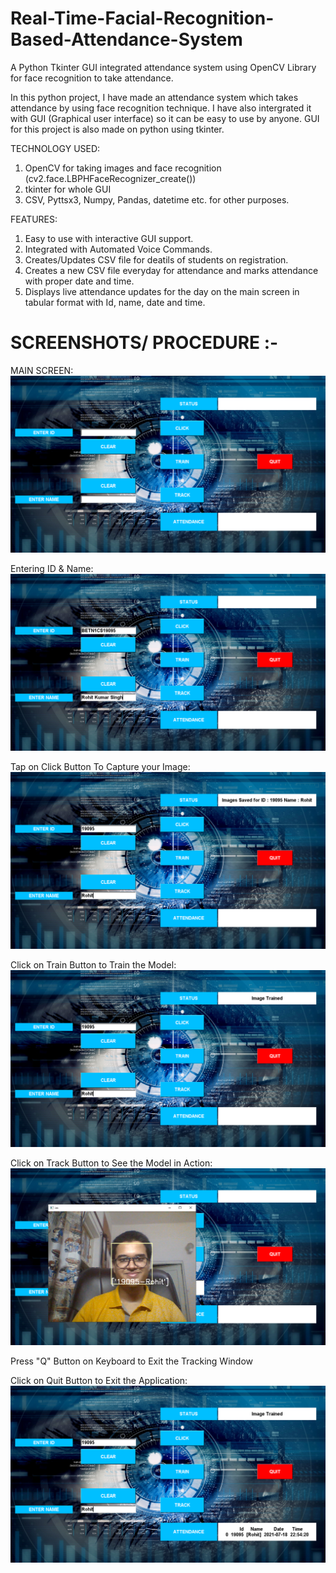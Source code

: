 # Real-Time-Facial-Recognition-Based-Attendance-System

A Python Tkinter GUI integrated attendance system using OpenCV Library for face recognition to take attendance.

In this python project, I have made an attendance system which takes attendance by using face recognition technique. I have also intergrated it with GUI (Graphical user interface) so it can be easy to use by anyone. GUI for this project is also made on python using tkinter.

TECHNOLOGY USED:
1) OpenCV for taking images and face recognition (cv2.face.LBPHFaceRecognizer_create())
2) tkinter for whole GUI
3) CSV, Pyttsx3, Numpy, Pandas, datetime etc. for other purposes.

FEATURES:
1) Easy to use with interactive GUI support.
2) Integrated with Automated Voice Commands.
3) Creates/Updates CSV file for deatils of students on registration.
4) Creates a new CSV file everyday for attendance and marks attendance with proper date and time.
5) Displays live attendance updates for the day on the main screen in tabular format with Id, name, date and time.

# SCREENSHOTS/ PROCEDURE :-
MAIN SCREEN:
![Screenshot (10)](https://github.com/rohitks483/Real-Time-Facial-Recognition-Based-Attendance-System/blob/main/ReadMe%20Files/1.png)

Entering ID & Name:
![Screenshot (10)](https://github.com/rohitks483/Real-Time-Facial-Recognition-Based-Attendance-System/blob/main/ReadMe%20Files/2.png)

Tap on Click Button To Capture your Image:
![Screenshot (11)](https://github.com/rohitks483/Real-Time-Facial-Recognition-Based-Attendance-System/blob/main/ReadMe%20Files/3.png)

Click on Train Button to Train the Model:
![Screenshot (12)](https://github.com/rohitks483/Real-Time-Facial-Recognition-Based-Attendance-System/blob/main/ReadMe%20Files/4.png)

Click on Track Button to See the Model in Action:
![Screenshot (13)](https://github.com/rohitks483/Real-Time-Facial-Recognition-Based-Attendance-System/blob/main/ReadMe%20Files/5.png)

Press "Q" Button on Keyboard to Exit the Tracking Window

Click on Quit Button to Exit the Application:
![Screenshot (11)](https://github.com/rohitks483/Real-Time-Facial-Recognition-Based-Attendance-System/blob/main/ReadMe%20Files/6.png)
